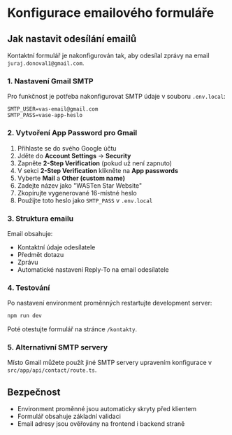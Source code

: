 # Konfigurace emailového formuláře

## Jak nastavit odesílání emailů

Kontaktní formulář je nakonfigurován tak, aby odesílal zprávy na email `juraj.donoval1@gmail.com`.

### 1. Nastavení Gmail SMTP

Pro funkčnost je potřeba nakonfigurovat SMTP údaje v souboru `.env.local`:

```env
SMTP_USER=vas-email@gmail.com
SMTP_PASS=vase-app-heslo
```

### 2. Vytvoření App Password pro Gmail

1. Přihlaste se do svého Google účtu
2. Jděte do **Account Settings** → **Security**
3. Zapněte **2-Step Verification** (pokud už není zapnuto)
4. V sekci **2-Step Verification** klikněte na **App passwords**
5. Vyberte **Mail** a **Other (custom name)**
6. Zadejte název jako "WASTen Star Website"
7. Zkopírujte vygenerované 16-místné heslo
8. Použijte toto heslo jako `SMTP_PASS` v `.env.local`

### 3. Struktura emailu

Email obsahuje:
- Kontaktní údaje odesílatele
- Předmět dotazu
- Zprávu
- Automatické nastavení Reply-To na email odesílatele

### 4. Testování

Po nastavení environment proměnných restartujte development server:

```bash
npm run dev
```

Poté otestujte formulář na stránce `/kontakty`.

### 5. Alternativní SMTP servery

Místo Gmail můžete použít jiné SMTP servery upravením konfigurace v `src/app/api/contact/route.ts`.

## Bezpečnost

- Environment proměnné jsou automaticky skryty před klientem
- Formulář obsahuje základní validaci
- Email adresy jsou ověřovány na frontend i backend straně
